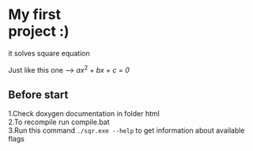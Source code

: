 <html>
  <body>
    <h1><b>My first<br>project :)</b></h1>
    <div>
      <div>
        <p>it solves square equation</p>
      </div>
      <div>
        <p>Just like this one --> <i>ax</i><sup>2</sup> + <i>bx</i> + <i>c</i> = <i>0</i></p>
      </div>
    </div>
    <div>
      <h2>Before start</h2>
      <p>
      1.Check doxygen documentation in folder <file>html</file> </br>
      2.To recompile run <file>compile.bat</file> </br>
      3.Run this command <code>./sqr.exe --help</code> to get information about available flags </br>
      </p>
    </div>
    <div>
    </div>
  </body>
 </html>

